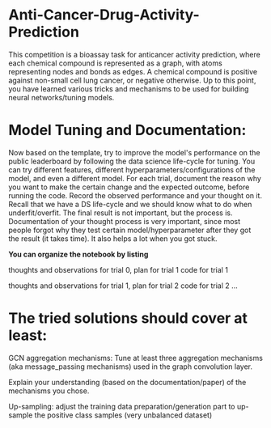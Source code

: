 # Anti-Cancer-Drug-Activity-Prediction
This competition is a bioassay task for anticancer activity prediction, where each chemical compound is represented as a graph, with atoms representing nodes and bonds as edges. A chemical compound is positive against non-small cell lung cancer, or negative otherwise. Up to this point, you have learned various tricks and mechanisms to be used for building neural networks/tuning models.
# Model Tuning and Documentation:
Now based on the template, try to improve the model's performance on the public leaderboard by following the data science life-cycle for tuning. 
You can try different features, different hyperparameters/configurations of the model, and even a different model. 
For each trial, document the reason why you want to make the certain change and the expected outcome, before running the code. Record the observed performance and your thought on it. 
Recall that we have a DS life-cycle and we should know what to do when underfit/overfit. The final result is not important, but the process is. 
Documentation of your thought process is very important, since most people forgot why they test certain model/hyperparameter after they got the result (it takes time). 
It also helps a lot when you got stuck. 

**You can organize the notebook by listing**

thoughts and observations for trial 0, plan for trial 1
code for trial 1

thoughts and observations for trial 1, plan for trial 2
code for trial 2
…

# The tried solutions should cover at least:

GCN aggregation mechanisms: Tune at least three aggregation mechanisms (aka message_passing mechanisms) used in the graph convolution layer. 

Explain your understanding (based on the documentation/paper) of the mechanisms you chose.

Up-sampling: adjust the training data preparation/generation part to up-sample the positive class samples (very unbalanced dataset)
